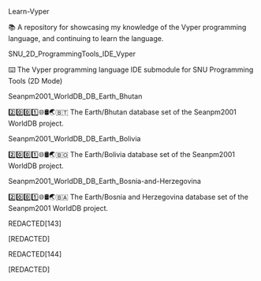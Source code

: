 
Learn-Vyper

📚️ A repository for showcasing my knowledge of the Vyper programming language, and continuing to learn the language. 

SNU_2D_ProgrammingTools_IDE_Vyper

⌨️ The Vyper programming language IDE submodule for SNU Programming Tools (2D Mode)

Seanpm2001_WorldDB_DB_Earth_Bhutan

2️⃣️0️⃣️0️⃣️1️⃣️🌐️🛢️🌏️🇧🇹️ The Earth/Bhutan database set of the Seanpm2001 WorldDB project.

Seanpm2001_WorldDB_DB_Earth_Bolivia

2️⃣️0️⃣️0️⃣️1️⃣️🌐️🛢️🌏️🇧🇴️ The Earth/Bolivia database set of the Seanpm2001 WorldDB project.

Seanpm2001_WorldDB_DB_Earth_Bosnia-and-Herzegovina

2️⃣️0️⃣️0️⃣️1️⃣️🌐️🛢️🌏️🇧🇦️ The Earth/Bosnia and Herzegovina database set of the Seanpm2001 WorldDB project.

REDACTED[143]

[REDACTED]

REDACTED[144]

[REDACTED]

